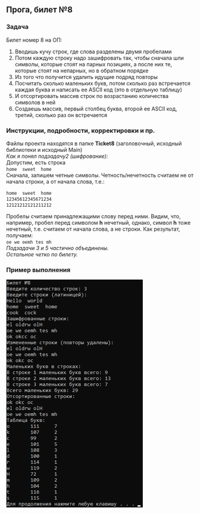 ## Прога, билет №8
### Задача
Билет номер 8 на ОП:  
1. Вводишь кучу строк, где слова разделены двумя пробелами  
2. Потом каждую строку надо зашифровать так, чтобы сначала шли символы, которые стоят на парных позициях, а после них те, которые стоят на непарных, но в обратном порядке  
3. Из того что получится удалить идущие подряд повторы  
4. Посчитать сколько маленьких букв, потом сколько раз встречается каждая буква и написать ее ASCII код (это в отдельную таблицу)  
5. И отсортировать массив строк по возрастанию количества символов в ней  
6. Создаешь массив, первый столбец буква, второй ее ASCII код, третий, сколько раз он встречается  
### Инструкции, подробности, корректировки и пр.
Файлы проекта находятся в папке **Ticket8** (заголовочный, исходный библиотеки и исходный Main)  
*Как я понял подзадачу2 (шифрование):*  
Допустим, есть строка  
`home  sweet  home`  
Сначала, запишем четные символы. Четность/нечетность считаем не от начала строки, а от начала слова, т.е.:  
```
home  sweet  home
12345612345671234
12121212121211212
```  
Пробелы считаем принадлежащими слову перед ними. Видим, что, например, пробел перед символом **h** нечетный, однако,
символ **h** тоже нечетный, т.е. считаем от начала слова, а не строки. Как результат, получаем:  
`oe we oemh tes mh`  
*Подзадачи 3 и 5 частично объединены.*  
*Остальное четко по билету.*  
### Пример выполнения
![alt text](https://github.com/NktCHRN/Ticket8/raw/master/Test_Screenshot.png)
